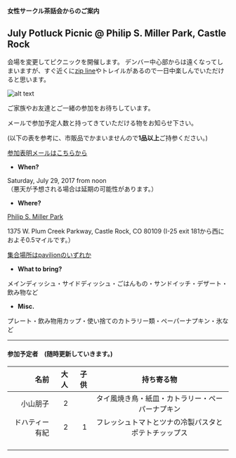 #### 女性サークル茶話会からのご案内
## July Potluck Picnic @ Philip S. Miller Park, Castle Rock
会場を変更してピクニックを開催します。
デンバー中心部からは遠くなってしまいますが、すぐ近くに[zip line](http://www.castlerockziplinetours.com/index.html)やトレイルがあるので一日中楽しんでいただけると思います。  

![alt text](http://www.crgov.com/ImageRepository/Path?filePath=%2FDocuments%5CContent%5C444%5C759%5C801%2FBathroom+and+Splashpad+by+Pavilions.jpg)

ご家族やお友達とご一緒の参加をお待ちしています。

メールで参加予定人数と持ってきていただける物をお知らせ下さい。

(以下の表を参考に、市販品でかまいませんので**1品以上**ご持参ください。)

<a href="&#109;&#97;i&#108;t&#111;&#58;&#116;om&#111;ko.&#107;d&#64;g&#109;&#97;&#105;l.com?su&#98;je&#99;t=&#80;&#111;&#116;&#108;&#117;c&#107;&#32;P&#105;&#99;n&#105;c -&#32;&#74;&#117;l&#121;&#32;&#50;&#57;&#44; 20&#49;&#55;">参加表明メールはこちらから</a>

* __When?__ 

Saturday, July 29, 2017 from noon  
（悪天が予想される場合は延期の可能性があります。）

* __Where?__ 

[Philip S. Miller Park](https://www.google.com/maps/place/Phillip+S.+Miller+Park/@39.3703014,-104.8869788,15z/data=!4m13!1m7!3m6!1s0x876c9842fb40e3d1:0x3b3587c205484d0a!2sPhilip+S.+Miller+Park,+1375+W+Plum+Creek+Pkwy,+Castle+Rock,+CO+80109!3b1!8m2!3d39.3703014!4d-104.8782241!3m4!1s0x876c984256d2529f:0xaef72f7e0600fb4b!8m2!3d39.3698155!4d-104.8785796 "Where?")

1375 W. Plum Creek Parkway, Castle Rock, CO 80109
(I-25 exit 181から西におよそ0.5マイルです。）

[集合場所はpavilionのいずれか](http://www.crgov.com/2634/The-Plaza)

* __What to bring?__

メインディッシュ・サイドディッシュ・ごはんもの・サンドイッチ・デザート・飲み物など

* __Misc.__

プレート・飲み物用カップ・使い捨てのカトラリー類・ペーパーナプキン・氷など  

***
#### 参加予定者　(随時更新していきます。)
| 名前　|大人|子供| 持ち寄る物|
|--------:|---:|---:|:---------:|
| 小山朋子| 2| | タイ風焼き鳥・紙皿・カトラリー・ペーパーナプキン|
| ドハティー有紀| 2| 1| フレッシュトマトとツナの冷製パスタとポテトチッップス|
| | | | |
| | | | |
| | | | |
| | | | |

